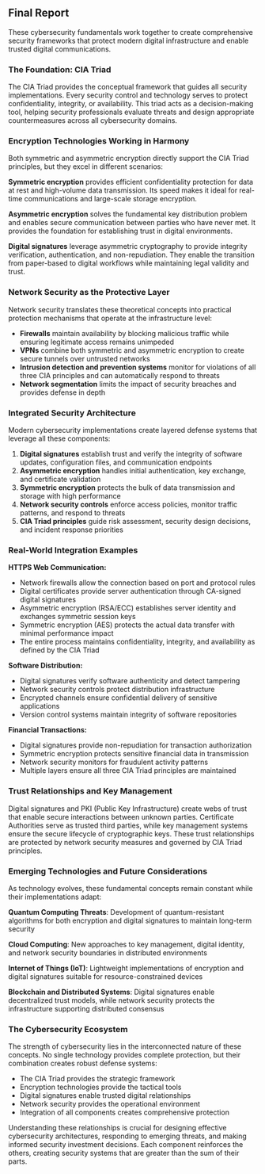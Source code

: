 ## Final Report

These cybersecurity fundamentals work together to create comprehensive security frameworks that protect modern digital infrastructure and enable trusted digital communications.

### The Foundation: CIA Triad
The CIA Triad provides the conceptual framework that guides all security implementations. Every security control and technology serves to protect confidentiality, integrity, or availability. This triad acts as a decision-making tool, helping security professionals evaluate threats and design appropriate countermeasures across all cybersecurity domains.

### Encryption Technologies Working in Harmony
Both symmetric and asymmetric encryption directly support the CIA Triad principles, but they excel in different scenarios:

**Symmetric encryption** provides efficient confidentiality protection for data at rest and high-volume data transmission. Its speed makes it ideal for real-time communications and large-scale storage encryption.

**Asymmetric encryption** solves the fundamental key distribution problem and enables secure communication between parties who have never met. It provides the foundation for establishing trust in digital environments.

**Digital signatures** leverage asymmetric cryptography to provide integrity verification, authentication, and non-repudiation. They enable the transition from paper-based to digital workflows while maintaining legal validity and trust.

### Network Security as the Protective Layer
Network security translates these theoretical concepts into practical protection mechanisms that operate at the infrastructure level:

- **Firewalls** maintain availability by blocking malicious traffic while ensuring legitimate access remains unimpeded
- **VPNs** combine both symmetric and asymmetric encryption to create secure tunnels over untrusted networks
- **Intrusion detection and prevention systems** monitor for violations of all three CIA principles and can automatically respond to threats
- **Network segmentation** limits the impact of security breaches and provides defense in depth

### Integrated Security Architecture
Modern cybersecurity implementations create layered defense systems that leverage all these components:

1. **Digital signatures** establish trust and verify the integrity of software updates, configuration files, and communication endpoints
2. **Asymmetric encryption** handles initial authentication, key exchange, and certificate validation
3. **Symmetric encryption** protects the bulk of data transmission and storage with high performance
4. **Network security controls** enforce access policies, monitor traffic patterns, and respond to threats
5. **CIA Triad principles** guide risk assessment, security design decisions, and incident response priorities

### Real-World Integration Examples

**HTTPS Web Communication:**
- Network firewalls allow the connection based on port and protocol rules
- Digital certificates provide server authentication through CA-signed digital signatures
- Asymmetric encryption (RSA/ECC) establishes server identity and exchanges symmetric session keys
- Symmetric encryption (AES) protects the actual data transfer with minimal performance impact
- The entire process maintains confidentiality, integrity, and availability as defined by the CIA Triad

**Software Distribution:**
- Digital signatures verify software authenticity and detect tampering
- Network security controls protect distribution infrastructure
- Encrypted channels ensure confidential delivery of sensitive applications
- Version control systems maintain integrity of software repositories

**Financial Transactions:**
- Digital signatures provide non-repudiation for transaction authorization
- Symmetric encryption protects sensitive financial data in transmission
- Network security monitors for fraudulent activity patterns
- Multiple layers ensure all three CIA Triad principles are maintained

### Trust Relationships and Key Management
Digital signatures and PKI (Public Key Infrastructure) create webs of trust that enable secure interactions between unknown parties. Certificate Authorities serve as trusted third parties, while key management systems ensure the secure lifecycle of cryptographic keys. These trust relationships are protected by network security measures and governed by CIA Triad principles.

### Emerging Technologies and Future Considerations
As technology evolves, these fundamental concepts remain constant while their implementations adapt:

**Quantum Computing Threats**: Development of quantum-resistant algorithms for both encryption and digital signatures to maintain long-term security

**Cloud Computing**: New approaches to key management, digital identity, and network security boundaries in distributed environments

**Internet of Things (IoT)**: Lightweight implementations of encryption and digital signatures suitable for resource-constrained devices

**Blockchain and Distributed Systems**: Digital signatures enable decentralized trust models, while network security protects the infrastructure supporting distributed consensus

### The Cybersecurity Ecosystem
The strength of cybersecurity lies in the interconnected nature of these concepts. No single technology provides complete protection, but their combination creates robust defense systems:

- The CIA Triad provides the strategic framework
- Encryption technologies provide the tactical tools
- Digital signatures enable trusted digital relationships
- Network security provides the operational environment
- Integration of all components creates comprehensive protection

Understanding these relationships is crucial for designing effective cybersecurity architectures, responding to emerging threats, and making informed security investment decisions. Each component reinforces the others, creating security systems that are greater than the sum of their parts.
